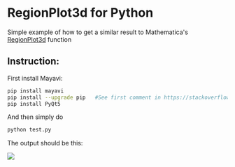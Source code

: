 # RegionPlot3d for Python #

Simple example of how to get a similar result to Mathematica's [RegionPlot3d](https://reference.wolfram.com/language/ref/RegionPlot3D.html) function

## Instruction:

First install Mayavi:

```bash
pip install mayavi
pip install --upgrade pip   #See first comment in https://stackoverflow.com/a/67606704
pip install PyQt5
```

And then simply do

```bash
python test.py
```

The output should be this:

![](.result.png) 